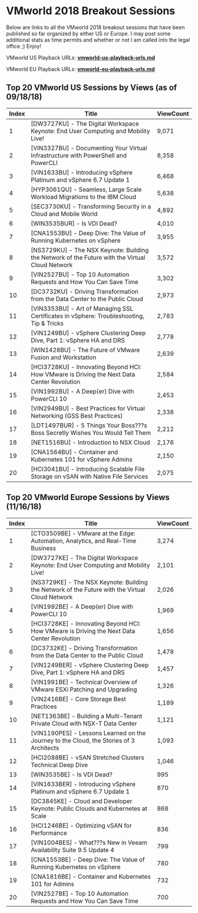 # VMworld 2018 Breakout Sessions

Below are links to all the VMworld 2018 breakout sessions that have been published so far organized by either US or Europe. I may post some additional stats as time permits and whether or not I am called into the legal office ;) Enjoy!

VMworld US Playback URLs: **[vmworld-us-playback-urls.md](vmworld-us-playback-urls.md)**

VMworld EU Playback URLs: **[vmworld-eu-playback-urls.md](vmworld-eu-playback-urls.md)**

## Top 20 VMworld US Sessions by Views (as of 09/18/18)

| Index | Title                                                                                           | ViewCount |
|-------|-------------------------------------------------------------------------------------------------|-----------|
| 1     | [DW3727KU] - The Digital Workspace Keynote: End User Computing and Mobility Live!               | 9,071     |
| 2     | [VIN3327BU] - Documenting Your Virtual Infrastructure with PowerShell and PowerCLI              | 8,358     |
| 3     | [VIN1633BU] - Introducing vSphere Platinum and vSphere 6.7 Update 1                             | 6,468     |
| 4     | [HYP3061QU] - Seamless, Large Scale Workload Migrations to the IBM Cloud                        | 5,638     |
| 5     | [SEC3730KU] - Transforming Security in a Cloud and Mobile World                                 | 4,892     |
| 6     | [WIN3535BUR] - Is VDI Dead?                                                                     | 4,010     |
| 7     | [CNA1553BU] - Deep Dive: The Value of Running Kubernetes on vSphere                             | 3,955     |
| 8     | [NS3729KU] - The NSX Keynote: Building the Network of the Future with the Virtual Cloud Network | 3,572     |
| 9     | [VIN2527BU] - Top 10 Automation Requests and How You Can Save Time                              | 3,302     |
| 10    | [DC3732KU] - Driving Transformation from the Data Center to the Public Cloud                    | 2,973     |
| 11    | [VIN3353BU] - Art of Managing SSL Certificates in vSphere: Troubleshooting, Tip & Tricks        | 2,783     |
| 12    | [VIN1249BU] - vSphere Clustering Deep Dive, Part 1: vSphere HA and DRS                          | 2,778     |
| 13    | [WIN1428BU] - The Future of VMware Fusion and Workstation                                       | 2,639     |
| 14    | [HCI3728KU] - Innovating Beyond HCI: How VMware is Driving the Next Data Center Revolution      | 2,584     |
| 15    | [VIN1992BU] - A Deep(er) Dive with PowerCLI 10                                                  | 2,453     |
| 16    | [VIN2949BU] - Best Practices for Virtual Networking (GSS Best Practices)                        | 2,338     |
| 17    | [LDT1497BUR] - 5 Things Your Boss???s Boss Secretly Wishes You Would Tell Them                  | 2,212     |
| 18    | [NET1516BU] - Introduction to NSX Cloud                                                         | 2,176     |
| 19    | [CNA1564BU] - Container and Kubernetes 101 for vSphere Admins                                   | 2,150     |
| 20    | [HCI3041BU] - Introducing Scalable File Storage on vSAN with Native File Services               | 2,075     |

## Top 20 VMworld Europe Sessions by Views (11/16/18)

| Index | Title                                                                                           | ViewCount |
|-------|-------------------------------------------------------------------------------------------------|-----------|
| 1     | [CTO3509BE] - VMware at the Edge: Automation, Analytics, and Real-Time Business                 | 3,274     |
| 2     | [DW3727KE] - The Digital Workspace Keynote: End User Computing and Mobility Live!               | 2,101     |
| 3     | [NS3729KE] - The NSX Keynote: Building the Network of the Future with the Virtual Cloud Network | 2,026     |
| 4     | [VIN1992BE] - A Deep(er) Dive with PowerCLI 10                                                  | 1,969     |
| 5     | [HCI3728KE] - Innovating Beyond HCI: How VMware is Driving the Next Data Center Revolution      | 1,656     |
| 6     | [DC3732KE] - Driving Transformation from the Data Center to the Public Cloud                    | 1,478     |
| 7     | [VIN1249BER] - vSphere Clustering Deep Dive, Part 1: vSphere HA and DRS                         | 1,457     |
| 8     | [VIN1991BE] - Technical Overview of VMware ESXi Patching and Upgrading                          | 1,326     |
| 9     | [VIN2416BE] - Core Storage Best Practices                                                       | 1,189     |
| 10    | [NET1363BE] - Building a Multi-Tenant Private Cloud with NSX-T Data Center                      | 1,121     |
| 11    | [VIN1190PES] - Lessons Learned on the Journey to the Cloud, the Stories of 3 Architects         | 1,093     |
| 12    | [HCI2088BE] - vSAN Stretched Clusters Technical Deep Dive                                       | 1,046     |
| 13    | [WIN3535BE] - Is VDI Dead?                                                                      | 995       |
| 14    | [VIN1633BER] - Introducing vSphere Platinum and vSphere 6.7 Update 1                            | 870       |
| 15    | [DC3845KE] - Cloud and Developer Keynote: Public Clouds and Kubernetes at Scale                 | 868       |
| 16    | [HCI1246BE] - Optimizing vSAN for Performance                                                   | 836       |
| 17    | [VIN1004BES] - What???s New in Veeam Availability Suite 9.5 Update 4                            | 799       |
| 18    | [CNA1553BE] - Deep Dive: The Value of Running Kubernetes on vSphere                             | 780       |
| 19    | [CNA1816BE] - Container and Kubernetes 101 for Admins                                           | 732       |
| 20    | [VIN2527BE] - Top 10 Automation Requests and How You Can Save Time                              | 700       |